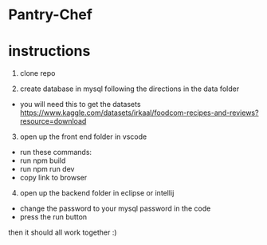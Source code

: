 # Pantry-Chef

# instructions 

1. clone repo 

2. create database in mysql following the directions in the data folder
- you will need this to get the datasets https://www.kaggle.com/datasets/irkaal/foodcom-recipes-and-reviews?resource=download

3. open up the front end folder in vscode
- run these commands:
- run npm build
- run npm run dev
- copy link to browser

4. open up the backend folder in eclipse or intellij
- change the password to your mysql password in the code
- press the run button

then it should all work together :)

